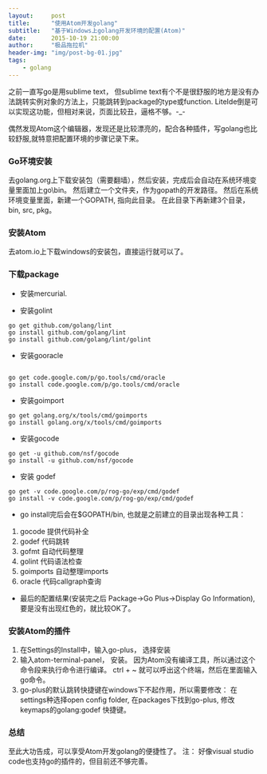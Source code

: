 ```yaml
---
layout:     post
title:      "使用Atom开发golang"
subtitle:   "基于Windows上golang开发环境的配置(Atom)"
date:       2015-10-19 21:00:00
author:     "极品拖拉机"
header-img: "img/post-bg-01.jpg"
tags:
    - golang
---
```


之前一直写go是用sublime text， 但sublime text有个不是很舒服的地方是没有办法跳转实例对象的方法上，只能跳转到package的type或function.  LiteIde倒是可以实现这功能，但相对来说，页面比较丑，逼格不够。-_-

偶然发现Atom这个编辑器，发现还是比较漂亮的，配合各种插件，写golang也比较舒服,就特意把配置环境的步骤记录下来。

### Go环境安装
去golang.org上下载安装包（需要翻墙），然后安装，完成后会自动在系统环境变量里面加上go\bin。
然后建立一个文件夹，作为gopath的开发路径。 然后在系统环境变量里面，新建一个GOPATH, 指向此目录。
在此目录下再新建3个目录，  bin, src, pkg。

### 安装Atom
去atom.io上下载windows的安装包，直接运行就可以了。

### 下载package

* 安装mercurial.

* 安装golint

```shell
go get github.com/golang/lint
go install github.com/golang/lint
go install github.com/golang/lint/golint
```

* 安装gooracle

```shell

go get code.google.com/p/go.tools/cmd/oracle
go install code.google.com/p/go.tools/cmd/oracle
```

* 安装goimport

```shell
go get golang.org/x/tools/cmd/goimports
go install golang.org/x/tools/cmd/goimports
```

* 安装gocode

```shell
go get -u github.com/nsf/gocode
go install -u github.com/nsf/gocode
```
* 安装 godef

```shell
go get -v code.google.com/p/rog-go/exp/cmd/godef
go install -v code.google.com/p/rog-go/exp/cmd/godef
```

* go install完后会在$GOPATH/bin, 也就是之前建立的目录出现各种工具：


1. gocode 提供代码补全
2. godef 代码跳转
3. gofmt 自动代码整理
4. golint 代码语法检查
5. goimports 自动整理imports
6. oracle 代码callgraph查询

* 最后的配置结果(安装完之后 Package->Go Plus->Display Go Information), 要是没有出现红色的，就比较OK了。

### 安装Atom的插件

1. 在Settings的Install中，输入go-plus， 选择安装
2. 输入atom-terminal-panel， 安装。
    因为Atom没有编译工具，所以通过这个命令段来执行命令进行编译。 ctrl + ~ 就可以呼出这个终端，然后在里面输入go命令。
3. go-plus的默认跳转快捷键在windows下不起作用，所以需要修改： 在settings种选择open config folder, 在packages下找到go-plus, 修改keymaps的golang:godef 快捷键。

### 总结
至此大功告成，可以享受Atom开发golang的便捷性了。
注： 好像visual studio code也支持go的插件的，但目前还不够完善。
